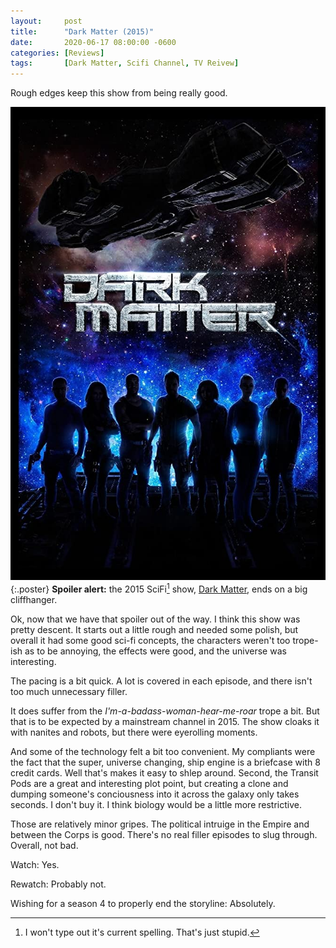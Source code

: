 ```yaml
---
layout:     post
title:      "Dark Matter (2015)"
date:       2020-06-17 08:00:00 -0600
categories: [Reviews]
tags:       [Dark Matter, Scifi Channel, TV Reivew]
---
```


Rough edges keep this show from being really good.

![Dark Matter poster](/assets/2020/06/dark-matter-poster.jpg){:.poster} **Spoiler alert:** the 2015 SciFi[^1] show, [Dark Matter](https://www.imdb.com/title/tt4159076/), ends on a big cliffhanger.

Ok, now that we have that spoiler out of the way. I think this show was pretty descent. It starts out a little rough and needed some polish, but overall it had some good sci-fi concepts, the characters weren't too trope-ish as to be annoying, the effects were good, and the universe was interesting.

The pacing is a bit quick. A lot is covered in each episode, and there isn't too much unnecessary filler.

It does suffer from the *I'm-a-badass-woman-hear-me-roar* trope a bit. But that is to be expected by a mainstream channel in 2015. The show cloaks it with nanites and robots, but there were eyerolling moments.

And some of the technology felt a bit too convenient. My compliants were the fact that the super, universe changing, ship engine is a briefcase with 8 credit cards. Well that's makes it easy to shlep around. Second, the Transit Pods are a great and interesting plot point, but creating a clone and dumping someone's conciousness into it across the galaxy only takes seconds. I don't buy it. I think biology would be a little more restrictive.

Those are relatively minor gripes. The political intruige in the Empire and between the Corps is good. There's no real filler episodes to slug through. Overall, not bad.

Watch: Yes.

Rewatch: Probably not.

Wishing for a season 4 to properly end the storyline: Absolutely.

[^1]: I won't type out it's current spelling. That's just stupid.
